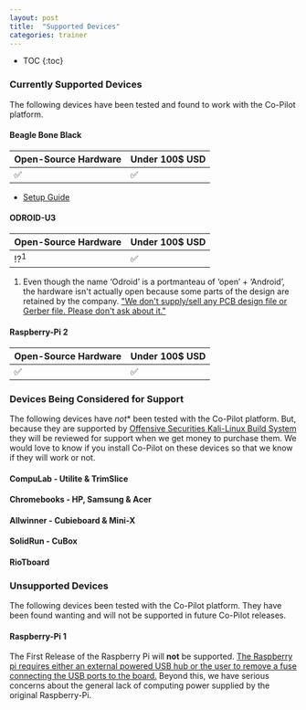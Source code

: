 ```yaml
---
layout: post
title:  "Supported Devices"
categories: trainer
---
```


* TOC
{:toc}


### Currently Supported Devices

The following devices have been tested and found to work with the Co-Pilot platform.

#### Beagle Bone Black

| Open-Source Hardware | Under 100$ USD |
|---|---|
|:white_check_mark:|:white_check_mark:|

* [Setup Guide](http://openinternet.github.io/copilot/trainer/2016/01/03/setup-guide.html)

#### ODROID-U3

| Open-Source Hardware | Under 100$ USD |
|---|---|
|:interrobang:<sup>1</sup>|:white_check_mark:|

1. Even though the name ‘Odroid’ is a portmanteau of ‘open’ + ‘Android’, the hardware isn't actually open because some parts of the design are retained by the company. ["We don't supply/sell any PCB design file or Gerber file. Please don't ask about it."](http://com.odroid.com/sigong/blog/blog_list.php?bid=143)

#### Raspberry-Pi 2

| Open-Source Hardware | Under 100$ USD |
|---|---|
|:white_check_mark:|:white_check_mark:|

### Devices Being Considered for Support

The following devices have *not** been tested with the Co-Pilot platform. But, because they are supported by [Offensive Securities Kali-Linux Build System](https://www.offensive-security.com/kali-linux-vmware-arm-image-download/#) they will be reviewed for support when we get money to purchase them. We would love to know if you install Co-Pilot on these devices so that we know if they will work or not.

#### CompuLab - Utilite & TrimSlice

#### Chromebooks - HP, Samsung & Acer

#### Allwinner - Cubieboard & Mini-X

#### SolidRun - CuBox

#### RioTboard

### Unsupported Devices

The following devices been tested with the Co-Pilot platform. They have been found wanting and will not be supported in future Co-Pilot releases.

#### Raspberry-Pi 1

The First Release of the Raspberry Pi will **not** be supported. [The Raspberry pi requires either an external powered USB hub or the user to remove a fuse connecting the USB ports to the board.](https://github.com/OpenInternet/co-pilot/issues/45) Beyond this, we have serious concerns about the general lack of computing power supplied by the original Raspberry-Pi.
